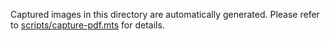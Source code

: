 Captured images in this directory are automatically generated. Please refer to [scripts/capture-pdf.mts](../../../scripts/capture-pdf.mts) for details.
